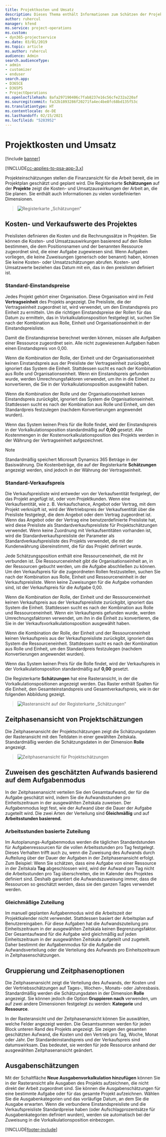 ```yaml
---
title: Projektkosten und Umsatz
description: Dieses Thema enthält Informationen zum Schätzen der Projektkosten und des Umsatzes.
author: ruhercul
manager: kfend
ms.service: project-operations
ms.custom:
- dyn365-projectservice
ms.date: 03/01/2019
ms.topic: article
ms.author: ruhercul
audience: Admin
search.audienceType:
- admin
- customizer
- enduser
search.app:
- D365CE
- D365PS
- ProjectOperations
ms.openlocfilehash: 8afa297190406c7fab8237e16c56cfe232a220af
ms.sourcegitcommit: fa32b1893286f20271fa4ec4be8fc68bd135f53c
ms.translationtype: HT
ms.contentlocale: de-DE
ms.lasthandoff: 02/15/2021
ms.locfileid: "5283952"
---
```

# <a name="project-costs-and-revenue"></a>Projektkosten und Umsatz

[!include [banner](../includes/psa-now-project-operations.md)]

[!INCLUDE[cc-applies-to-psa-app-3.x](../includes/cc-applies-to-psa-app-3x.md)]

Projekteinschätzungen stellen die Finanzansicht für die Arbeit bereit, die im Projektplan geschätzt und geplant wird. Die Registerkarte **Schätzungen** auf der **Projekte** zeigt die Kosten- und Umsatzauswirkungen der Arbeit an, die Sie planen. Sie enthält auch Informationen zu vielen vordefinierten Dimensionen. 

> ![Registerkarte „Schätzungen“](media/project-5.png)

## <a name="cost-and-sales-values-of-the-project"></a>Kosten- und Verkaufswerte des Projektes

Preislisten definieren die Kosten und die Rechnungssätze in Projekten. Sie können die Kosten- und Umsatzauswirkungen basierend auf den Rollen bestimmen, die dem Positionsnamen und der benannten Ressource zugeordnet sind, die einer Aufgabe zugewiesen sind. Wenn Aufgaben vorliegen, die keine Zuweisungen (generisch oder benannt) haben, können Sie keine Kosten- oder Umsatzschätzungen abrufen. Kosten- und Umsatzwerte beziehen das Datum mit ein, das in den preislisten definiert ist.

### <a name="default-cost-price"></a>Standard-Einstandspreise  

Jedes Projekt gehört einer Organisation. Diese Organisation wird im Feld **Vertragseinheit** des Projekts angezeigt. Die Preisliste, die der Vertragseinheit zugeordnet ist, wird verwendet, um den Einstandspreis pro Einheit zu ermitteln. Um die richtigen Einstandspreise der Rollen für das Datum zu ermitteln, das in Vorkalkulationsposition festgelegt ist, suchen Sie nach der Kombination aus Rolle, Einheit und Organisationseinheit in der Einstandspreisliste. 

Damit die Einstandspreise berechnet werden können, müssen alle Aufgaben einer Ressource zugeordnet sein. Alle nicht zugewiesenen Aufgaben haben einen Einstandspreis von 0,00.

Wenn die Kombination der Rolle, der Einheit und der Organisationseinheit keinen Einstandspreis aus der Preisliste der Vertragseinheit zurückgibt, ignoriert das System die Einheit. Stattdessen sucht es nach der Kombination aus Rolle und Organisationseinheit. Wenn ein Einstandspreis gefunden wurde, werden Umrechnungsfaktoren verwendet, um ihn in die Einheit zu konvertieren, die Sie in der Vorkalkulationsposition ausgewählt haben.

Wenn die Kombination der Rolle und der Organisationseinheit keinen Einstandspreis zurückgibt, ignoriert das System die Organisationseinheit. Stattdessen sucht es nach der Kombination aus Rolle und Einheit, um den Standardpreis festzulegen (nachdem Konvertierungen angewendet wurden).

Wenn das System keinen Preis für die Rolle findet, wird der Einstandspreis in der Vorkalkulationsposition standardmäßig auf **0,00** gesetzt. Alle Kostenmengen in der Kostenvorkalkulationsposition des Projekts werden in der Währung der Vertragseinheit aufgezeichnet.

> [!NOTE]
> Standardmäßig speichert Microsoft Dynamics 365 Beträge in der Basiswährung. Die Kostenbeträge, die auf der Registerkarte **Schätzungen** angezeigt werden, sind jedoch in der Währung der Vertragseinheit.  

### <a name="default-sales-price"></a>Standard-Verkaufspreis 

Die Verkaufspreisliste wird entweder von der Verkaufsentität festgelegt, der das Projekt angefügt ist, oder vom Projektkunden. Wenn eine Verkaufsentität, wie z. B. Verkaufschance, Angebot oder Vertrag, mit dem Projekt verknüpft ist, wird der Wertriebspreis der Verkaufsentität über die Preisliste festgelegt, die dem Angebot oder dem Vertrag zugeordnet ist. Wenn das Angebot oder der Vertrag eine benutzerdefinierte Preisliste hat, wird diese Preisliste als Standardverkaufspreisliste für Projektschätzungen verwendet. Wenn keine Zuordnung mit Verkaufsentitäten vorhanden ist, wird die Standardverkaufspreisliste der Parameter als Standardverkaufspreisliste des Projekts verwendet, die mit der Kundenwährung übereinstimmt, die für das Projekt definiert wurde.

Jede Schätzungsposition enthält eine Ressourceneinheit, die mit ihr verbunden ist. Die Ressourceneinheit gibt die Organisationseinheit an, in der Ressourcen gebucht werden, um die Aufgabe abschließen zu können. Um den Verkaufspreis für die zugeordneten Rollen festzustellen, suchen Sie nach der Kombination aus Rolle, Einheit und Ressourceneinheit in der Verkaufspreisliste. Wenn keine Zuweisungen für die Aufgabe vorhanden sind, ist der Verkaufspreis für die Aufgabe 0,00.

Wenn die Kombination der Rolle, der Einheit und der Ressourceneinheit keinen Verkaufspreis aus der Verkaufspreisliste zurückgibt, ignoriert das System die Einheit. Stattdessen sucht es nach der Kombination aus Rolle und Ressourceneinheit. Wenn ein Verkaufspreis gefunden wurde, werden Umrechnungsfaktoren verwendet, um ihn in die Einheit zu konvertieren, die Sie in der Verkaufsvorkalkulationsposition ausgewählt haben. 

Wenn die Kombination der Rolle, der Einheit und der Ressourceneinheit keinen Verkaufspreis aus der Verkaufspreisliste zurückgibt, ignoriert das System die Ressourceneinheit. Stattdessen sucht es nach der Kombination aus Rolle und Einheit, um den Standardpreis festzulegen (nachdem Konvertierungen angewendet wurden).

Wenn das System keinen Preis für die Rolle findet, wird der Verkaufspreis in der Vorkalkulationsposition standardmäßig auf **0,00** gesetzt.

Die Registerkarte **Schätzungen** hat eine Rasteransicht, in der die Vorkalkulationspositionen angezeigt werden. Das Raster enthält Spalten für die Einheit, den Gesamteinstandspreis und Gesamtverkaufspreis, wie in der folgenden Abbildung gezeigt. 

> ![Rasteransicht auf der Registerkarte „Schätzungen“](media/project-6.png)

## <a name="time-phased-view-of-project-estimates"></a>Zeitphasenansicht von Projektschätzungen

Die Zeitphasenansicht der Projektschätzungen zeigt die Schätzungsdaten der Rasteransicht mit den Teitdaten in einer gewählten Zeitskala. Standardmäßig werden die Schätzungsdaten in der Dimension **Rolle** angezeigt.

> ![Zeitphasenansicht für Projektschätzungen](media/project-7.png)

## <a name="allocating-estimated-effort-based-on-the-task-mode"></a>Zuweisen des geschätzten Aufwands basierend auf dem Aufgabenmodus

In der Zeitphasenansicht verteilen Sie den Gesamtaufwand, der für die Aufgabe geschätzt wird, indem Sie die Aufwandsstunden pro Einheitszeitraum in der ausgewählten Zeitskala zuweisen. Der Aufgabenmodus legt fest, wie der Aufwand über die Dauer der Aufgabe zugeteilt wird. Die zwei Arten der Verteilung sind **Gleichmäßig** und auf **Arbeitsstunden basierend.**

### <a name="work-hours-based-allocation"></a>Arbeitsstunden basierte Zuteilung
 
Im Autoplanungs-Aufgabenmodus werden die täglichen Standardstunden für Aufgabenressourcen für die vollen Arbeitsstunden pro Tag festgelegt. Dieses Verhalten trifft auch zu, wenn die Zuweisung des Aufwands durch Aufteilung über der Dauer der Aufgaben in der Zeitphasenansicht erfolgt. Zum Beispiel: Wenn Sie schätzen, dass eine Aufgabe von einer Ressource in der Zeitskala **Tag** abgeschlossen wird, wird der Aufwand pro Tag nicht die Arbeitsstunden pro Tag überschreiten, die im Kalender des Projektes definiert sind. Deshalb garantiert die Aufwandszuweisung immer, dass die Ressourcen so geschätzt werden, dass sie den ganzen Tages verwendet werden.

### <a name="even-allocation"></a>Gleichmäßige Zuteilung

Im manuell geplanten Aufgabenmodus wird die Arbeitszeit der Projektkalender nicht verwendet. Stattdessen basiert der Arbeitsplan auf Benutzereingaben. Für diese Aufgaben hat die Aufwandszuteilung pro Einheitszeitraum in der ausgewählten Zeitskala keinen Begrenzungsfaktor. Der Gesamtaufwand für die Aufgabe wird gleichmäßig auf jeden Einheitszeitraum in der ausgewählten Zeitskala aufgeteilt und zugeteilt. Daher bestimmt der Aufgabenmodus für die Aufgabe die Aufwandsverteilung oder die Verteilung des Aufwands pro Einheitszeitraum in Zeitphasenschätzungen.

## <a name="grouping-and-time-phasing-options"></a>Gruppierung und Zeitphasenoptionen

Die Zeitphasenansicht zeigt die Verteilung des Aufwands, der Kosten und der Vertriebsschätzungen auf Tages-, Wochen-, Monats- oder Jahresbasis. Standardmäßig werden die Schätzungsdaten in der Dimension **Rolle** angezeigt. Sie können jedoch die Option **Gruppieren nach** verwenden, um auf zwei andere Dimensionen festgelegt zu werden: **Kategorie** und **Ressource**.

In der Rasteransicht und der Zeitphasenansicht können Sie auswählen, welche Felder angezeigt werden. Die Gesamtsummen werden für jeden Block unteren Rand des Projekts angezeigt. Sie zeigen den gesamten geschätzten Aufwand, die Kosten und den Vertrieb pro Tag, Woche, Monat oder Jahr. Der Standardeinstandspreis und der Verkaufspreis sind datumswirksam. Das bedeutet, sie werden für jede Ressource anhand der ausgewählten Zeitphasenansicht geändert.

## <a name="expense-estimates"></a>Ausgabenschätzungen

Mit der Schaltfläche **Neue Ausgabenvorkalkulation hinzufügen** können Sie in der Rasteransicht alle Ausgaben des Projekts aufzeichnen, die nicht direkt der Arbeit zugeordnet sind. Sie können die Ausgabenschätzungen für eine bestimmte Aufgabe oder für das gesamte Projekt aufzeichnen. Wählen Sie die Ausgabenkategorien und das vorläufige Datum, an dem Sie die Ausgabe erwarten. Wenn die verbundene Einstandspreisliste und die Verkaufspreisliste Standardpreise haben (oder Aufschlagprozentsätze für Ausgabenkategorien definiert wurden), werden sie automatisch bei der Zuweisung in die Vorkalkulationsposition einbezogen.


[!INCLUDE[footer-include](../includes/footer-banner.md)]